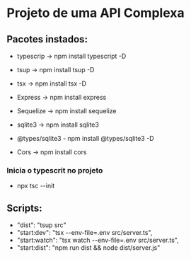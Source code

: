 # Projeto de uma API Complexa

## Pacotes instados:

- typescrip -> npm install typescript -D 
- tsup -> npm install tsup -D
- tsx -> npm install tsx -D

- Express -> npm install express
- Sequelize -> npm install sequelize
- sqlite3 -> npm install sqlite3
- @types/sqlite3 - npm install @types/sqlite3 -D
- Cors -> npm install cors

### Inicia o typescrit no projeto

- npx tsc --init

## Scripts:

- "dist": "tsup src"
- "start:dev": "tsx --env-file=.env src/server.ts",
- "start:watch": "tsx watch --env-file=.env src/server.ts",
- "start:dist": "npm run dist && node dist/server.js"